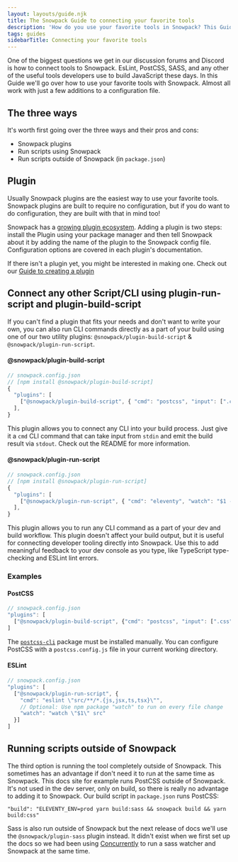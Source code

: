```yaml
---
layout: layouts/guide.njk
title: The Snowpack Guide to connecting your favorite tools
description: 'How do you use your favorite tools in Snowpack? This Guide will help you get started'
tags: guides
sidebarTitle: Connecting your favorite tools
---
```


One of the biggest questions we get in our discussion forums and Discord is how to connect tools to Snowpack. EsLint, PostCSS, SASS, and any other of the useful tools developers use to build JavaScript these days. In this Guide we'll go over how to use your favorite tools with Snowpack. Almost all work with just a few additions to a configuration file.

## The three ways

It's worth first going over the three ways and their pros and cons:

- Snowpack plugins
- Run scripts using Snowpack
- Run scripts outside of Snowpack (in `package.json`)

## Plugin

Usually Snowpack plugins are the easiest way to use your favorite tools. Snowpack plugins are built to require no configuration, but if you do want to do configuration, they are built with that in mind too!

Snowpack has a [growing plugin ecosystem](/plugins). Adding a plugin is two steps: install the Plugin using your package manager and then tell Snowpack about it by adding the name of the plugin to the Snowpack config file. Configuration options are covered in each plugin's documentation.

If there isn't a plugin yet, you might be interested in making one. Check out our [Guide to creating a plugin](/guide/plugins)

## Connect any other Script/CLI using plugin-run-script and plugin-build-script

If you can't find a plugin that fits your needs and don't want to write your own, you can also run CLI commands directly as a part of your build using one of our two utility plugins: `@snowpack/plugin-build-script` & `@snowpack/plugin-run-script`.

#### @snowpack/plugin-build-script

```js
// snowpack.config.json
// [npm install @snowpack/plugin-build-script]
{
  "plugins": [
    ["@snowpack/plugin-build-script", { "cmd": "postcss", "input": [".css"], "output": [".css"]}]
  ],
}
```

This plugin allows you to connect any CLI into your build process. Just give it a `cmd` CLI command that can take input from `stdin` and emit the build result via `stdout`. Check out the README for more information.

#### @snowpack/plugin-run-script

```js
// snowpack.config.json
// [npm install @snowpack/plugin-run-script]
{
  "plugins": [
    ["@snowpack/plugin-run-script", { "cmd": "eleventy", "watch": "$1 --watch" }]
  ],
}
```

This plugin allows you to run any CLI command as a part of your dev and build workflow. This plugin doesn't affect your build output, but it is useful for connecting developer tooling directly into Snowpack. Use this to add meaningful feedback to your dev console as you type, like TypeScript type-checking and ESLint lint errors.

### Examples

#### PostCSS

```js
// snowpack.config.json
"plugins": [
  ["@snowpack/plugin-build-script", {"cmd": "postcss", "input": [".css"], "output": [".css"]}]
]
```

The [`postcss-cli`](https://github.com/postcss/postcss-cli) package must be installed manually. You can configure PostCSS with a `postcss.config.js` file in your current working directory.

#### ESLint

```js
// snowpack.config.json
"plugins": [
  ["@snowpack/plugin-run-script", {
    "cmd": "eslint \"src/**/*.{js,jsx,ts,tsx}\"",
    // Optional: Use npm package "watch" to run on every file change
    "watch": "watch \"$1\" src"
  }]
]
```

## Running scripts outside of Snowpack

The third option is running the tool completely outside of Snowpack. This sometimes has an advantage if don't need it to run at the same time as Snowpack. This docs site for example runs PostCSS outside of Snowpack. It's not used in the dev server, only on build, so there is really no advantage to adding it to Snowpack. Our build script in `package.json` runs PostCSS:

`"build": "ELEVENTY_ENV=prod yarn build:sass && snowpack build && yarn build:css"`

Sass is also run outside of Snowpack but the next release of docs we'll use the `@snowpack/plugin-sass` plugin instead. It didn't exist when we first set up the docs so we had been using [Concurrently](https://github.com/kimmobrunfeldt/concurrently) to run a sass watcher and Snowpack at the same time.
